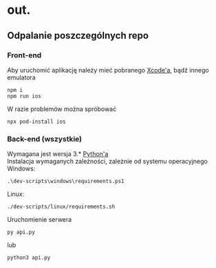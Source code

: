 # out.

## Odpalanie poszczególnych repo
### Front-end
Aby uruchomić aplikację należy mieć pobranego [Xcode'a](https://apps.apple.com/us/app/xcode/id497799835?mt=12), bądź innego emulatora
```
npm i
npm run ios
```
W razie problemów można spróbować 
```
npx pod-install ios
```
### Back-end (wszystkie)
Wymagana jest wersja 3.* [Python'a](https://pl.python.org/)  
Instalacja wymaganych zależności, zależnie od systemu operacyjnego  
Windows:  
```
.\dev-scripts\windows\requirements.ps1  
```
Linux:  
```
./dev-scripts/linux/requirements.sh  
```
Uruchomienie serwera  
```
py api.py  
```
lub
```
python3 api.py
```
